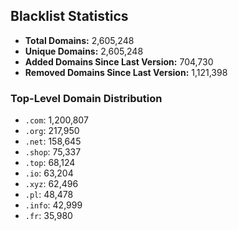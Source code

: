 ## Blacklist Statistics

- **Total Domains:** 2,605,248
- **Unique Domains:** 2,605,248
- **Added Domains Since Last Version:** 704,730
- **Removed Domains Since Last Version:** 1,121,398

### Top-Level Domain Distribution

-  `.com`: 1,200,807
-  `.org`: 217,950
-  `.net`: 158,645
-  `.shop`: 75,337
-  `.top`: 68,124
-  `.io`: 63,204
-  `.xyz`: 62,496
-  `.pl`: 48,478
-  `.info`: 42,999
-  `.fr`: 35,980
